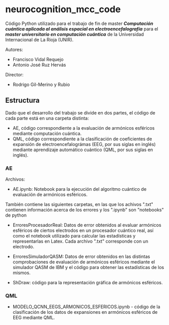 # neurocognition_mcc_code

Código Python utilizado para el trabajo de fin de master **_Computación cuántica aplicada al análisis espacial en electroencefalografía_** para el **_master universitario en computación cuántica_** de la Universidad Internacional de La Rioja (UNIR).

Autores:

- Francisco Vidal Requejo
- Antonio José Ruz Hervás

Director:

- Rodrigo Gil-Merino y Rubio

## Estructura

Dado que el desarrollo del trabajo se divide en dos partes, el código de cada parte está en una carpeta distinta:

- AE, código correspondiente a la evaluación de armónicos esféricos mediante computación cuántica.
- QML, código correspondiente a la clasificación de coeficientes de expansión de electroencefalográmas (EEG, por sus siglas en inglés) mediante aprendizaje automático cuántico (QML, por sus siglas en inglés).

### AE

Archivos:

- AE.ipynb: Notebook para la ejecución del algoritmo cuántico de evaluación de armónicos esféricos.

También contiene las siguientes carpetas, en las que los achivos ".txt" contienen información acerca de los errores y los ".ipynb" son "notebooks" de python

- ErroresProcesadorReal: Datos de error obtenidos al evaluar armónicos esféricos de ciertos electrodos en un procesador cuántico real, así como el notebook utilizado para calcular las estadísticas y representarlas en Latex. Cada archivo ".txt" corresponde con un electrodo.
- ErroresSimuladorQASM: Datos de error obtenidos en las distintas comprobaciones de evaluación de armónicos esféricos mediante el simulador QASM de IBM y el código para obtener las estadísticas de los mismos.

- ShDraw: código para la representación gráfica de armónicos esféricos.

### QML

- MODELO_QCNN_EEGS_ARMONICOS_ESFERICOS.ipynb - código de la clasificación de los datos de expansiones en armónicos esféricos de EEG mediante QML.
